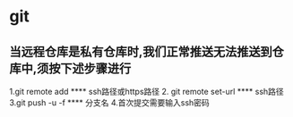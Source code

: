 # git
## 当远程仓库是私有仓库时,我们正常推送无法推送到仓库中,须按下述步骤进行
1.git remote add **** ssh路径或https路径
2. git remote set-url **** ssh路径
3.git push -u -f **** 分支名
4.首次提交需要输入ssh密码